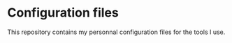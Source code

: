 # Configuration files

This repository contains my personnal configuration files for the tools I use.